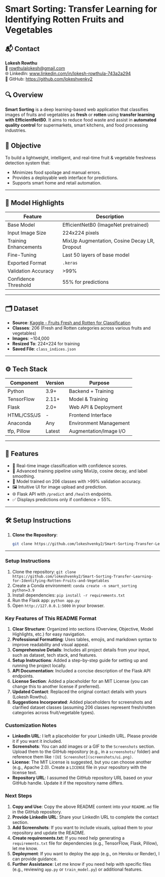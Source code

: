 # Smart Sorting: Transfer Learning for Identifying Rotten Fruits and Vegetables
## 📬 Contact
**Lokesh Rowthu**  
📧 rowthulalokesh@gmail.com  
🌐 LinkedIn: www.linkedin.com/in/lokesh-rowthula-743a2a294  
📂 GitHub: https://github.com/lokeshvenky2

## 🔍 Overview
**Smart Sorting** is a deep learning-based web application that classifies images of fruits and vegetables as **fresh** or **rotten** using **transfer learning with EfficientNetB0**. It aims to reduce food waste and assist in **automated quality control** for supermarkets, smart kitchens, and food processing industries.

## 🎯 Objective
To build a lightweight, intelligent, and real-time fruit & vegetable freshness detection system that:
- Minimizes food spoilage and manual errors.
- Provides a deployable web interface for predictions.
- Supports smart home and retail automation.

---

## 🧠 Model Highlights

| Feature              | Description                                 |
|----------------------|---------------------------------------------|
| Base Model           | EfficientNetB0 (ImageNet pretrained)        |
| Input Image Size     | 224x224 pixels                              |
| Training Enhancements| MixUp Augmentation, Cosine Decay LR, Dropout |
| Fine-Tuning          | Last 50 layers of base model                |
| Exported Format      | `.keras`                                    |
| Validation Accuracy  | >99%                                        |
| Confidence Threshold | 55% for predictions                         |

---

## 🗂️ Dataset
- **Source**: [Kaggle - Fruits Fresh and Rotten for Classification](https://www.kaggle.com/datasets/kritikseth/fruit-and-vegetable-image-recognition)
- **Classes**: 206 (Fresh and Rotten categories across various fruits and vegetables)
- **Images**: ~104,000
- **Resized To**: 224×224 for training
- **Saved File**: `class_indices.json`

---

## ⚙️ Tech Stack

| Component     | Version       | Purpose                  |
|---------------|---------------|--------------------------|
| Python        | 3.9+          | Backend + Training       |
| TensorFlow    | 2.11+         | Model & Training         |
| Flask         | 2.0+          | Web API & Deployment     |
| HTML/CSS/JS   | -             | Frontend Interface       |
| Anaconda      | Any           | Environment Management   |
| tfp, Pillow   | Latest        | Augmentation/Image I/O   |


---

## 🚀 Features
- 🔎 Real-time image classification with confidence scores.
- 🔄 Advanced training pipeline using MixUp, cosine decay, and label smoothing.
- 🧠 Model trained on 206 classes with >99% validation accuracy.
- 🖼️ Intuitive UI for image upload and prediction.
- 🌐 Flask API with `/predict` and `/health` endpoints.
- ✅ Displays predictions only if confidence > 55%.

---

## 🛠️ Setup Instructions
1. **Clone the Repository**:
   ```bash
   git clone https://github.com/lokeshvenky2/Smart-Sorting-Transfer-Learning-for-Identifying-Rotten-Fruits-and-Vegetables

---
### Setup Instructions
1. Clone the repository: `git clone https://github.com/lokeshvenky2/Smart-Sorting-Transfer-Learning-for-Identifying-Rotten-Fruits-and-Vegetables`
2. Create a Conda environment: `conda create -n smart_sorting python=3.9`
3. Install dependencies: `pip install -r requirements.txt`
4. Run the Flask app: `python app.py`
5. Open `http://127.0.0.1:5000` in your browser.

### Key Features of This README Format
1. **Clear Structure**: Organized into sections (Overview, Objective, Model Highlights, etc.) for easy navigation.
2. **Professional Formatting**: Uses tables, emojis, and markdown syntax to improve readability and visual appeal.
3. **Comprehensive Details**: Includes all project details from your input, such as dataset, tech stack, and features.
4. **Setup Instructions**: Added a step-by-step guide for setting up and running the project locally.
5. **API Documentation**: Included a concise description of the Flask API endpoints.
6. **License Section**: Added a placeholder for an MIT License (you can change this to another license if preferred).
7. **Updated Contact**: Replaced the original contact details with yours (Lokesh Rowthu).
8. **Suggestions Incorporated**: Added placeholders for screenshots and clarified dataset classes (assuming 206 classes represent fresh/rotten categories across fruit/vegetable types).

### Customization Notes
- **LinkedIn URL**: I left a placeholder for your LinkedIn URL. Please provide it if you want it included.
- **Screenshots**: You can add images or a GIF to the `Screenshots` section. Upload them to the GitHub repository (e.g., in a `screenshots/` folder) and reference them like `![UI Screenshot](screenshots/ui.png)`.
- **License**: The MIT License is suggested, but you can choose another (e.g., Apache 2.0). Create a `LICENSE` file in your repository with the license text.
- **Repository URL**: I assumed the GitHub repository URL based on your GitHub handle. Update it if the repository name differs.

### Next Steps
1. **Copy and Use**: Copy the above README content into your `README.md` file in the GitHub repository.
2. **Provide LinkedIn URL**: Share your LinkedIn URL to complete the contact section.
3. **Add Screenshots**: If you want to include visuals, upload them to your repository and update the README.
4. **Create requirements.txt**: If you need help generating a `requirements.txt` file for dependencies (e.g., TensorFlow, Flask, Pillow), let me know.
5. **Deployment**: If you want to deploy the app (e.g., on Heroku or Render), I can provide guidance.
6. **Further Assistance**: Let me know if you need help with specific files (e.g., reviewing `app.py` or `train_model.py`) or additional features.

